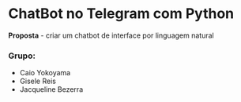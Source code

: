 # ChatBot no Telegram com Python
**Proposta** - criar um chatbot de interface por linguagem natural
### Grupo:
* Caio Yokoyama
* Gisele Reis
* Jacqueline Bezerra
